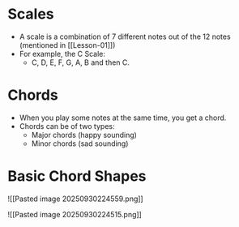# Scales
- A scale is a combination of 7 different notes out of the 12 notes (mentioned in [[Lesson-01]])
- For example, the C Scale:
	- C, D, E, F, G, A, B and then C. 
# Chords
- When you play some notes at the same time, you get a chord. 
- Chords can be of two types: 
	- Major chords (happy sounding)
	- Minor chords (sad sounding)
# Basic Chord Shapes


![[Pasted image 20250930224559.png]]


![[Pasted image 20250930224515.png]]